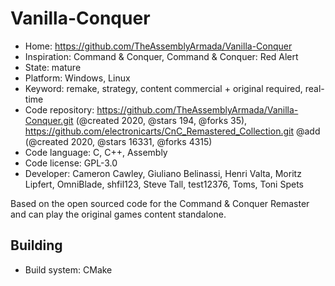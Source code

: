 # Vanilla-Conquer

- Home: https://github.com/TheAssemblyArmada/Vanilla-Conquer
- Inspiration: Command & Conquer, Command & Conquer: Red Alert
- State: mature
- Platform: Windows, Linux
- Keyword: remake, strategy, content commercial + original required, real-time
- Code repository: https://github.com/TheAssemblyArmada/Vanilla-Conquer.git (@created 2020, @stars 194, @forks 35), https://github.com/electronicarts/CnC_Remastered_Collection.git @add (@created 2020, @stars 16331, @forks 4315)
- Code language: C, C++, Assembly
- Code license: GPL-3.0
- Developer: Cameron Cawley, Giuliano Belinassi, Henri Valta, Moritz Lipfert, OmniBlade, shfil123, Steve Tall, test12376, Toms, Toni Spets

Based on the open sourced code for the Command & Conquer Remaster and can play the original games content standalone.

## Building

- Build system: CMake
